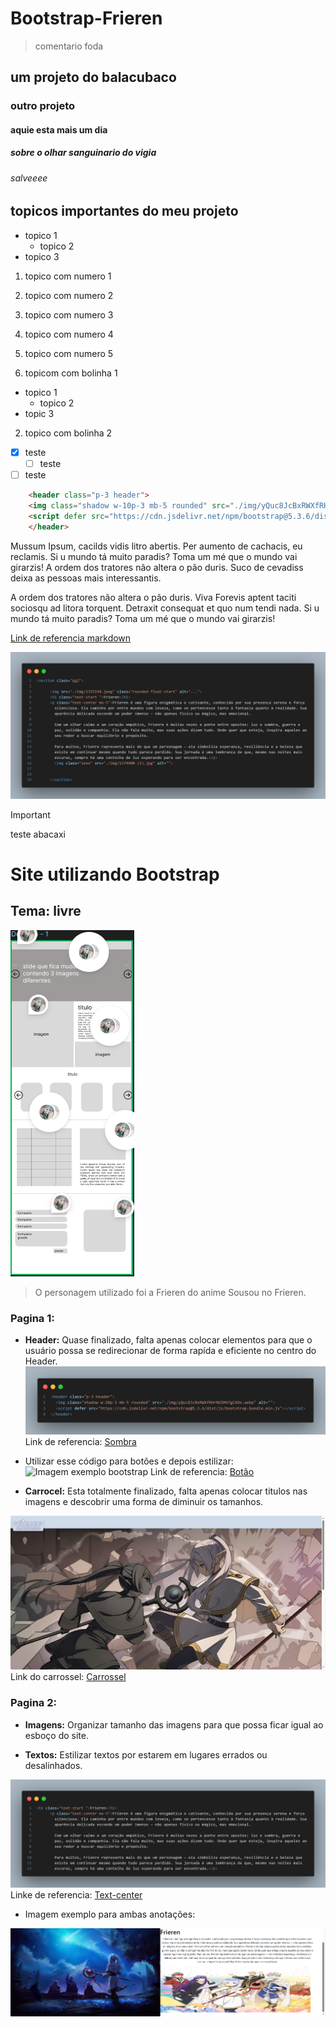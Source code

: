 # Bootstrap-Frieren
> comentario foda
## um projeto do balacubaco
### outro projeto
#### aquie esta mais um dia
##### sobre o olhar sanguinario do vigia
###### salveeee

## topicos importantes do meu projeto

- topico 1
    - topico 2
- topico 3

1. topico com numero 1
2. topico com numero 2
3. topico com numero 3
4. topico com numero 4
5. topico com numero 5

1. topicom com bolinha 1
- topico 1
    - topico 2
- topic 3
2. topico com bolinha 2

- [x] teste
    - [ ] teste
- [ ] teste

```html
    <header class="p-3 header">
    <img class="shadow w-10p-3 mb-5 rounded" src="./img/yQuc8JcBxRWXfRHrNUSM47gCXOo.webp" alt="">
    <script defer src="https://cdn.jsdelivr.net/npm/bootstrap@5.3.6/dist/js/bootstrap.bundle.min.js"></script>
    </header>
```

Mussum Ipsum, cacilds vidis litro abertis. Per aumento de cachacis, eu reclamis. Si u mundo tá muito paradis? Toma um mé que o mundo vai girarzis! A ordem dos tratores não altera o pão duris. Suco de cevadiss deixa as pessoas mais interessantis.

A ordem dos tratores não altera o pão duris. Viva Forevis aptent taciti sociosqu ad litora torquent. Detraxit consequat et quo num tendi nada. Si u mundo tá muito paradis? Toma um mé que o mundo vai girarzis!

[Link de referencia markdown](https://dicionario.priberam.org/foda)

![imagem do header](./img/doc/Header.png)

> [!IMPORTANT]
> teste abacaxi



# Site utilizando Bootstrap 
## Tema: livre
![imagem do figma](./img/doc/Imagem%20figma.png)
> O personagem utilizado foi a Frieren do anime Sousou no Frieren.

### Pagina 1: 
- **Header:** Quase finalizado, falta apenas colocar elementos para que o usuário possa se redirecionar de forma rapída e eficiente no centro do Header.
![imagem do header](./img/doc/Header_certo.png)
Link de referencia: [Sombra](https://getbootstrap.com/docs/5.3/utilities/shadows/#examples)

- Utilizar esse código para botões e depois estilizar:
![Imagem exemplo bootstrap](./img/doc/Botão_bootstrap.png)
Link de referencia: [Botão](https://getbootstrap.com/docs/5.3/components/button-group/#button-toolbar)

- **Carrocel:** Esta totalmente finalizado, falta apenas colocar titulos nas imagens e descobrir uma forma de diminuir os tamanhos.

![imagem carrocel](./img/doc/Frieren.png)
Link do carrossel: [Carrossel](https://getbootstrap.com/docs/5.3/components/carousel/#basic-examples)


### Pagina 2: 

- **Imagens:** Organizar tamanho das imagens para que possa ficar igual ao esboço do site. 


- **Textos:** Estilizar textos por estarem em lugares errados ou desalinhados.

![imagem pagina 2 grupo](./img/doc/Pagina2_Imagem_grupo.png)
Linke de referencia: [Text-center](https://getbootstrap.com/docs/5.3/migration/#utilities-3)

- Imagem exemplo para ambas anotações:

![imagem pagina 2](./img/doc/Pagina2_Frieren.png)